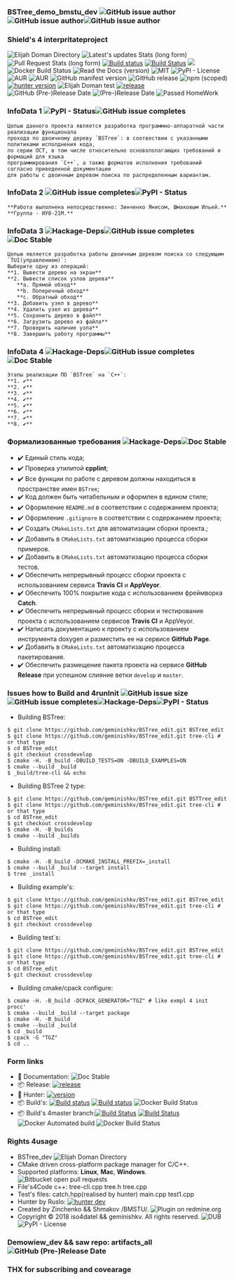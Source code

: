### BSTree_demo_bmstu_dev ![GitHub issue author](https://img.shields.io/badge/RelaseAuthor-Elijah%20Doman(Shmakov)-green%20.svg)![GitHub issue author](https://img.shields.io/badge/developer-geminishkv__dev-green.svg)![GitHub issue author](https://img.shields.io/badge/Co--Develop-Yanis%20Zinchenko%20(iso4datel)-green.svg)


### Shield's 4 interpritateproject

![Elijah Doman Directory](https://img.shields.io/badge/Elijah%20Doman%2FShmakov%20Directory-liquid%20true-green.svg) 
![Latest's updates Stats (long form)](https://img.shields.io/badge/latest%20push%204init%20crossdev-6%2C%20June-green.svg)
![Pull Request Stats (long form)](https://img.shields.io/badge/pull%20regues%20issue-latest%2031%2C%20May-green.svg)
[![Build status](https://ci.appveyor.com/api/projects/status/cr2xwpwe3iiafbwg?svg=true)](https://ci.appveyor.com/project/geminishkv/bstree-edit)
[![Build Status](https://travis-ci.org/geminishkv/BSTree_edit.svg?branch=crossdevelop)](https://travis-ci.org/geminishkv/BSTree_edit) <a href="https://geminishkv.github.io/BSTree_edit/"><img src="https://codedocs.xyz/doxygen/doxygen.svg"/></a>
![Docker Build Status](https://img.shields.io/docker/build/jrottenberg/ffmpeg.svg)
![Read the Docs (version)](https://img.shields.io/readthedocs/pip/stable.svg)
![MIT](https://img.shields.io/badge/license-MIT-blue.svg)
![PyPI - License](https://img.shields.io/pypi/l/Django.svg)
![AUR](https://img.shields.io/aur/license/yaourt.svg)
![AUR](https://img.shields.io/aur/license/travis.svg)
![GitHub manifest version](https://img.shields.io/badge/manifest-7.9.4.5.v1-blue.svg)
![GitHub release](https://img.shields.io/badge/release-7.9.4.5-blue.svg)
![npm (scoped)](https://img.shields.io/badge/npm-passed-green.svg)
[![hunter version](https://img.shields.io/badge/hunter-v0.19.137.1-blue.svg)](https://github.com/ruslo/hunter/tree/v0.19.137.1)
![Elijah Doman test](https://img.shields.io/badge/passed%20tests-15%2F15-green.svg)
[![release](https://img.shields.io/badge/releases-latest-green.svg)](https://github.com/geminishkv/BSTree_edit/releases)
![GitHub (Pre-)Release Date](https://img.shields.io/badge/Rlease%20Date-May-blue.svg)
![(Pre-)Release Date](https://img.shields.io/badge/Match%20date%204init-June-blue.svg)
![Passed HomeWork](https://img.shields.io/badge/HomeWork4BMSTU__by__geminishkv__dev-passed-green.svg)

### InfoData 1 ![PyPI - Status](https://img.shields.io/badge/status-stable-green.svg)![GitHub issue completes](https://img.shields.io/badge/Complete-100%25-green.svg)
```
Целью данного проекта является разработка программно-аппаратной части реализации функционала 
прохода по двоичному дереву `BSTree`: в соотвествии с указанными политиками исполднения кода, 
по серии ОСТ, в том числе относительно основополагающих требований и формаций для языка
программирования `С++`, а также форматов исполнения требований согласно приведенной документации
для работы с двоичным деревом поиска по распределенным вариантам. 
```

### InfoData 2 ![GitHub issue completes](https://img.shields.io/badge/Complete-100%25-green.svg)![PyPI - Status](https://img.shields.io/badge/status-stable-green.svg)
```
**Работа выполнена непосредственно: Зинченко Янисом, Шмаковым Ильей.** 
**Группа - ИУ8-21М.**
```

### InfoData 3 ![Hackage-Deps](https://img.shields.io/badge/dependencies-up%20--to--date-green.svg)![GitHub issue completes](https://img.shields.io/badge/Complete-100%25-green.svg)![Doc Stable](https://img.shields.io/badge/documentation-stable%20up-green.svg)
```
Целью является разработка работы двоичным деревом поиска со следующим `TUI(управлением)`:
Выберите одну из операций:
**1. Вывести дерево на экран**
**2. Вывести список узлов дерева**
   **a. Прямой обход**
   **b. Поперечный обход**
   **c. Обратный обход**
**3. Добавить узел в дерево**
**4. Удалить узел из дерева**
**5. Сохранить дерево в файл**
**6. Загрузить дерево из файла**
**7. Проверить наличие узла**
**8. Завершить работу программы**
```

### InfoData 4 ![Hackage-Deps](https://img.shields.io/badge/dependencies-up%20--to--date-green.svg)![GitHub issue completes](https://img.shields.io/badge/Complete-100%25-green.svg)![Doc Stable](https://img.shields.io/badge/documentation-stable%20up-green.svg)
```
Этапы реализации ПО `BSTree` на `С++`: 
**1. ✔️**
**2. ✔️**
**3. ✔️**
**4. ✔️**
**5. ✔️**
**6. ✔️**
**7. ✔️**
**8. ✔️**
```


### Формализованные требования ![Hackage-Deps](https://img.shields.io/badge/dependencies-up%20--to--date-green.svg)![Doc Stable](https://img.shields.io/badge/documentation-stable%20up-green.svg)
- ✔️ Единый стиль кода;
- ✔️ Проверка утилитой **cpplint**;
- ✔️ Все функции по работе с деревом должны находиться в пространстве имен `BSTree`;
- ✔️ Код должен быть читабельным и оформлен в едином стиле;
- ✔️ Оформление `README.md` в соответствии с содержанием проекта;
- ✔️ Оформление `.gitignore` в соответствии с содержанием проекта;
- ✔️ Создать `CMakeLists.txt` для автоматизации сборки проекта.;
- ✔️ Добавить в `CMakeLists.txt` автоматизацию процесса сборки примеров.
- ✔️ Добавить в `CMakeLists.txt` автоматизацию процесса сборки тестов.
- ✔️ Обеспечить непрерывный процесс сборки проекта с использованием сервиса **Travis CI** и **AppVeyor**.
- ✔️ Обеспечить 100% покрытие кода с использованием фреймворка **Catch**.
- ✔️ Обеспечить непрерывный процесс сборки и тестирование проекта с использованием сервисов **Travis CI** 
и AppVeyor.
- ✔️ Написать документацию к проекту с использованием инструмента doxygen и разместить 
ее на сервисе **GitHub Page**.
- ✔️ Добавить в `CMakeLists.txt` автоматизацию процесса пакетирования.
- ✔️ Обеспечить размещение пакета проекта на сервисе **GitHub Release** при успешном слияние
ветки `develop` и `master`.


### Issues how to Build and 4runInit  ![GitHub issue size](https://img.shields.io/badge/Code%20Size-120%20MB-brightgreen.svg)![GitHub issue completes](https://img.shields.io/badge/Complete-100%25-green.svg)![Hackage-Deps](https://img.shields.io/badge/dependencies-up%20--to--date-green.svg)![PyPI - Status](https://img.shields.io/badge/status-stable-green.svg)

* Building BSTree:
```ShellSession
$ git clone https://github.com/geminishkv/BSTree_edit.git BSTree_edit
$ git clone https://github.com/geminishkv/BSTree_edit.git tree-cli # or that type
$ cd BSTree_edit
$ git checkout crossdevelop
$ cmake -H. -B_build -DBUILD_TESTS=ON -DBUILD_EXAMPLES=ON
$ cmake --build _build
$ _build/tree-cli && echo
```

* Building BSTree 2 type:
```ShellSession
$ git clone https://github.com/geminishkv/BSTree_edit.git BSTTree_edit
$ git clone https://github.com/geminishkv/BSTree_edit.git tree-cli # or that type
$ cd BSTree_edit
$ git checkout crossdevelop
$ cmake -H. -B_builds
$ cmake --build _builds
```

* Building install:
```
$ cmake -H. -B_build -DCMAKE_INSTALL_PREFIX=_install
$ cmake --build _build --target install
$ tree _install
```

* Building example's:
```ShellSession
$ git clone https://github.com/geminishkv/BSTree_edit.git BSTree_edit
$ git clone https://github.com/geminishkv/BSTree_edit.git tree-cli # or that type
$ cd BSTree_edit
$ git checkout crossdevelop
```

* Building test`s:
```ShellSession
$ git clone https://github.com/geminishkv/BSTree_edit.git BSTree_edit
$ git clone https://github.com/geminishkv/BSTree_edit.git tree-cli # or that type
$ cd BSTree_edit
$ git checkout crossdevelop
```

* Building cmake/cpack configure:
```ShellSession
$ cmake -H. -B_build -DCPACK_GENERATOR="TGZ" # like exmpl 4 init procc'
$ cmake --build _build --target package
$ cmake -H. -B_build
$ cmake --build _build
$ cd _build
$ cpack -G "TGZ"
$ cd ..
```

### Form links 
* 📘 Documentation: ![Doc Stable](https://img.shields.io/badge/documentation-stable%20up-green.svg)
* 📦 Release: [![release](https://img.shields.io/badge/releases-latest-green.svg)](https://github.com/geminishkv/BSTree_edit/releases)
* 📘 Hunter:  [![version](https://img.shields.io/badge/hunter-v0.19.79-blue.svg)](https://github.com/ruslo/hunter/tree/v0.19.79)
* 📦 Build's:  [![Build status](https://ci.appveyor.com/api/projects/status/cr2xwpwe3iiafbwg?svg=true)](https://ci.appveyor.com/project/geminishkv/bstree-edit)
[![Build status](https://ci.appveyor.com/api/projects/status/cr2xwpwe3iiafbwg?svg=true)](https://ci.appveyor.com/project/geminishkv/bstree-edit)
![Docker Build Status](https://img.shields.io/docker/build/jrottenberg/ffmpeg.svg)
* 📦 Build's 4master branch:[![Build Status](https://travis-ci.org/geminishkv/BSTree_edit.svg?branch=crossdevelop)](https://travis-ci.org/geminishkv/BSTree_edit) [![Build Status](https://travis-ci.org/geminishkv/BSTree_edit.svg?branch=master)](https://travis-ci.org/geminishkv/BSTree_edit) 
![Docker Automated build](https://img.shields.io/docker/automated/jrottenberg/ffmpeg.svg)
![Docker Build Status](https://img.shields.io/docker/build/jrottenberg/ffmpeg.svg)

### Rights 4usage
* BSTree_dev ![Elijah Doman Directory](https://img.shields.io/badge/Elijah%20Doman%2FShmakov%20Directory-liquid%20true-green.svg)
* CMake driven cross-platform package manager for C/C++.
* Supported platforms: **Linux**, **Mac**, **Windows**. ![Bitbucket open pull requests](https://img.shields.io/bitbucket/pr-raw/osrf/gazebo.svg)
* File's4Code c++: tree-cli.cpp tree.h tree.cpp
* Test's files: catch.hpp(realised by hunter) main.cpp test1.cpp
* Hunter by Ruslo: [![hunter dev](https://img.shields.io/badge/Hunter%20develoer-ruslo-blue.svg)](https://github.com/ruslo/hunter)
* Created by Zinchenko && Shmakov /BMSTU/. ![Plugin on redmine.org](https://img.shields.io/redmine/plugin/rating/redmine_xlsx_format_issue_exporter.svg)
* Copyright © 2018 iso4datel && geminishkv. All rights reserved. ![DUB](https://img.shields.io/dub/l/vibe-d.svg)![PyPI - License](https://img.shields.io/pypi/l/Django.svg)
 
### Demowiew_dev && saw repo: artifacts_all ![GitHub (Pre-)Release Date](https://img.shields.io/badge/Rlease%20Date-May-blue.svg)


### THX for subscribing and covearage
